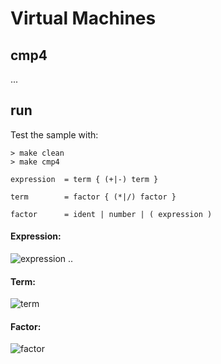 # Virtual Machines


## cmp4

...

## run

Test the sample with:

```shell
> make clean
> make cmp4
```

```ebnf
expression	= term { (+|-) term }

term		= factor { (*|/) factor }

factor		= ident | number | ( expression )
```


#### Expression:
![expression ..](https://user-images.githubusercontent.com/271797/188278982-1ff42147-4e27-490e-ad9f-1b465ed131be.svg)

#### Term:
![term](https://user-images.githubusercontent.com/271797/188279089-32abec43-650d-4acb-9d3c-37bb86bd49fe.svg)

#### Factor:
![factor](https://user-images.githubusercontent.com/271797/188279057-9cc5ec8d-0c7e-4af0-a579-10491d51caf2.svg)

